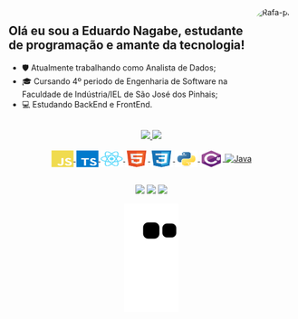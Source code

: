 <div>
 <img align="right" alt="Rafa-pic" height="150" style="border-radius:50px;" src="https://c.tenor.com/TWwip6b2x0kAAAAM/robot-wave-waving.gif">
 </div>

## Olá eu sou a Eduardo Nagabe, estudante de programação e amante da tecnologia!

- 🛡️ Atualmente trabalhando  como Analista de Dados;
- 🎓 Cursando 4º periodo de Engenharia de Software na Faculdade de Indústria/IEL de São José dos Pinhais;
- 💻 Estudando BackEnd e FrontEnd.
<div>
 <br>
<div align="center">
  <a href="https://github.com/DukePrime">
  <img height="180em" src="https://github-readme-stats.vercel.app/api?username=DukePrime&show_icons=true&theme=dark&include_all_commits=true&count_private=true"/>
  <img height="180em" src="https://github-readme-stats.vercel.app/api/top-langs/?username=DukePrime&layout=compact&langs_count=7&theme=dark"/>
   

<div style="display: inline_block"><br>
  <img align="center" alt="Js" height="30" width="40" src="https://raw.githubusercontent.com/devicons/devicon/master/icons/javascript/javascript-plain.svg">
  <img align="center" alt="Ts" height="30" width="40" src="https://raw.githubusercontent.com/devicons/devicon/master/icons/typescript/typescript-plain.svg">
  <img align="center" alt="React" height="30" width="40" src="https://raw.githubusercontent.com/devicons/devicon/master/icons/react/react-original.svg">
  <img align="center" alt="HTML" height="30" width="40" src="https://raw.githubusercontent.com/devicons/devicon/master/icons/html5/html5-original.svg">
  <img align="center" alt="CSS" height="30" width="40" src="https://raw.githubusercontent.com/devicons/devicon/master/icons/css3/css3-original.svg">
  <img align="center" alt="Python" height="30" width="40"   
src="https://raw.githubusercontent.com/devicons/devicon/master/icons/python/python-original.svg">
  <img align="center" alt="Csharp" height="30" width="40" src="https://raw.githubusercontent.com/devicons/devicon/master/icons/csharp/csharp-original.svg">
  <img align="center" alt="Java" height="30" width="40"src="https://cdn.jsdelivr.net/gh/devicons/devicon/icons/java/java-original.svg" />

  
</div>
 
  <br><a href="https://www.instagram.com/edunagabe01s/" target="_blank"><img src="https://img.shields.io/badge/-Instagram-%23E4405F?style=for-the-badge&logo=instagram&logoColor=white" target="_blank"></a>
  <a href="https://www.linkedin.com/in/eduardo-nagabe-a788561ba/" target="_blank"><img src="https://img.shields.io/badge/-LinkedIn-%230077B5?style=for-the-badge&logo=linkedin&logoColor=white" target="_blank"></a> 
 <a href = "mailto:eduardonagabe@gmail.com"><img src="https://img.shields.io/badge/-Gmail-%23333?style=for-the-badge&logo=gmail&logoColor=white" target="_blank"></a>
 
![Snake animation](https://github.com/DukePrime/DukePrime/blob/output/github-contribution-grid-snake.svg)
 
</div>
